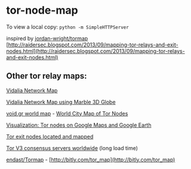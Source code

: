 tor-node-map
======
To view a local copy: `python -m SimpleHTTPServer`


inspired by 
[jordan-wright/tormap](https://github.com/jordan-wright/tormap)
[http://raidersec.blogspot.com/2013/09/mapping-tor-relays-and-exit-nodes.html](http://raidersec.blogspot.com/2013/09/mapping-tor-relays-and-exit-nodes.html)

Other tor relay maps:
------
[Vidalia Network Map](https://tails.boum.org/doc/anonymous_internet/vidalia/index.en.html#index1h1)

[Vidalia Network Map using Marble 3D Globe](https://blog.torproject.org/blog/technology-preview-marble-and-vidalia020)

[void.gr world map](https://tormap.void.gr/) - [World City Map of Tor Nodes](http://www.void.gr/kargig/blog/2012/11/27/world-city-map-of-tor-nodes/)

[Visualization: Tor nodes on Google Maps and Google Earth](http://moblog.wiredwings.com/archives/20101213/visualization-tor-nodes-on-google-maps-and-google-earth.html)

[Tor exit nodes located and mapped](http://hackertarget.com/tor-exit-node-visualization/)

[Tor V3 consensus servers worldwide](http://freehaven.net/~ioerror/) (long load time)

[endast/Tormap](https://github.com/endast/Tormap/) - [http://bitly.com/tor_map](http://bitly.com/tor_map)
